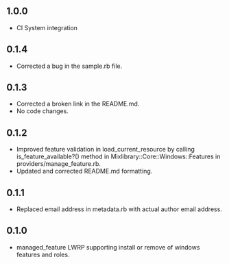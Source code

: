 ## 1.0.0
 * CI System integration
   
## 0.1.4
 * Corrected a bug in the sample.rb file.

## 0.1.3
 * Corrected a broken link in the README.md.
 * No code changes.

## 0.1.2
 * Improved feature validation in load_current_resource by calling is_feature_available?() method in Mixlibrary::Core::Windows::Features in providers/manage_feature.rb.
 * Updated and corrected README.md formatting.

## 0.1.1
 * Replaced email address in metadata.rb with actual author email address.

## 0.1.0
 * managed_feature LWRP supporting install or remove of windows features and roles.

